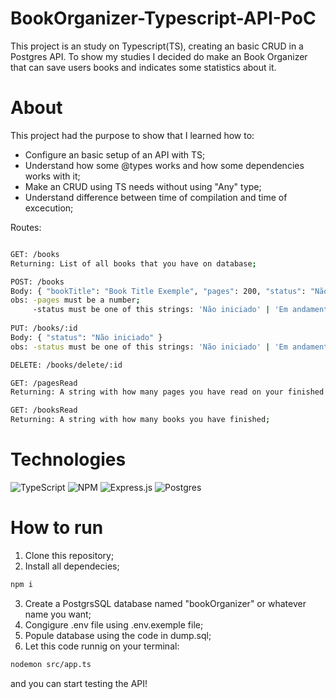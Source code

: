 # BookOrganizer-Typescript-API-PoC

This project is an study on Typescript(TS), creating an basic CRUD in a Postgres API. To show my studies I decided do make an Book Organizer that can save users books and indicates some statistics about it.

# About 

This project had the purpose to show that I learned how to:

- Configure an basic setup of an API with TS;
- Understand how some @types works and how some dependencies works with it;
- Make an CRUD using TS needs without using "Any" type;
- Understand difference between time of compilation and time of excecution;

Routes: 
```bash

GET: /books
Returning: List of all books that you have on database;

POST: /books
Body: { "bookTitle": "Book Title Exemple", "pages": 200, "status": "Não iniciado" }
obs: -pages must be a number;
     -status must be one of this strings: 'Não iniciado' | 'Em andamento' | 'Livro lido'.
     
PUT: /books/:id
Body: { "status": "Não iniciado" }
obs: -status must be one of this strings: 'Não iniciado' | 'Em andamento' | 'Livro lido'.

DELETE: /books/delete/:id

GET: /pagesRead
Returning: A string with how many pages you have read on your finished books;

GET: /booksRead
Returning: A string with how many books you have finished;

```

# Technologies

![TypeScript](https://img.shields.io/badge/typescript-%23007ACC.svg?style=for-the-badge&logo=typescript&logoColor=white)
![NPM](https://img.shields.io/badge/NPM-%23000000.svg?style=for-the-badge&logo=npm&logoColor=white)
![Express.js](https://img.shields.io/badge/express.js-%23404d59.svg?style=for-the-badge&logo=express&logoColor=%2361DAFB)
![Postgres](https://img.shields.io/badge/postgres-%23316192.svg?style=for-the-badge&logo=postgresql&logoColor=white)

# How to run

1. Clone this repository;
2. Install all dependecies;
```bash
npm i
```
3. Create a PostgrsSQL database named "bookOrganizer" or whatever name you want;
4. Congigure .env file using .env.exemple file;
5. Popule database using the code in dump.sql;
6. Let this code runnig on your terminal:
```bash
nodemon src/app.ts
```
and you can start testing the API!
